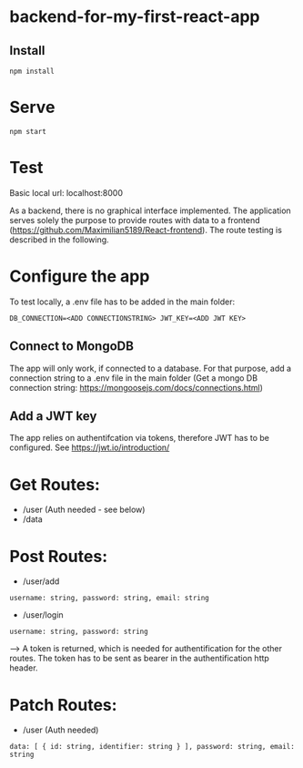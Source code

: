 # backend-for-my-first-react-app

## Install
`npm install`

# Serve
`npm start`

# Test
Basic local url: localhost:8000

As a backend, there is no graphical interface implemented. The application serves solely the purpose to provide routes with data to a frontend (https://github.com/Maximilian5189/React-frontend). 
The route testing is described  in the following.

# Configure the app
To test locally, a .env file has to be added in the main folder:

`DB_CONNECTION=<ADD CONNECTIONSTRING>
JWT_KEY=<ADD JWT KEY>`

## Connect to MongoDB
The app will only work, if connected to a database. For that purpose, add a connection string to a .env file in the main folder (Get a mongo DB connection string: https://mongoosejs.com/docs/connections.html)

## Add a JWT key
The app relies on authentifcation via tokens, therefore JWT has to be configured. See https://jwt.io/introduction/

# Get Routes:
* /user (Auth needed - see below)
* /data

# Post Routes:
* /user/add

`username: string, password: string, email: string`

* /user/login

`username: string, password: string`

--> A token is returned, which is needed for authentification for the other routes. The token has to be sent as bearer in the authentification http header.

# Patch Routes:

* /user (Auth needed)

`data: [ { id: string, identifier: string } ], password: string, email: string`
